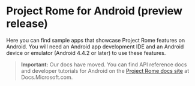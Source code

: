 # Project Rome for Android (preview release)

 Here you can find sample apps that showcase Project Rome features on Android. You will need an Android app development IDE and an Android device or emulator (Android 4.4.2 or later) to use these features.

> **Important:** Our docs have moved. You can find API reference docs and developer tutorials for Android on the [Project Rome docs site](http://docs.microsoft.com/windows/project-rome) at Docs.Microsoft.com. 


